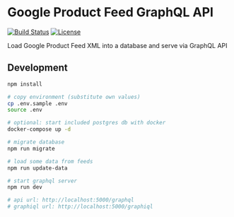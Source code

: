 # Google Product Feed GraphQL API
[![Build Status](https://travis-ci.org/anttiviljami/google-product-feed-api.svg?branch=master)](https://travis-ci.org/anttiviljami/google-product-feed-api) [![License](http://img.shields.io/:license-mit-blue.svg)](http://anttiviljami.mit-license.org)

Load Google Product Feed XML into a database and serve via GraphQL API

## Development

```bash
npm install

# copy environment (substitute own values)
cp .env.sample .env
source .env

# optional: start included postgres db with docker
docker-compose up -d

# migrate database
npm run migrate

# load some data from feeds
npm run update-data

# start graphql server
npm run dev

# api url: http://localhost:5000/graphql
# graphiql url: http://localhost:5000/graphiql
```


